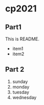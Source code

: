 # cp2021

## Part1
This is README.
- item1
- item2

## Part 2
1. sunday
1. monday
2. tuesday
3. wednesday
